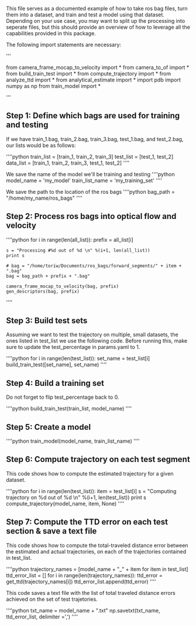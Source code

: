This file serves as a documented example of how to take ros bag files, turn them into a dataset, and train and test a model using that dataset. Depending on your use case, you may want to split up the processing into seperate files, but this should provide an overview of how to leverage all the capabilities provided in this package. 

The following import statements are necessary: 

'''

from camera_frame_mocap_to_velocity import *
from camera_to_of import *
from build_train_test import *
from compute_trajectory import *
from analyze_ttd import *
from analytical_estimate import *
import pdb
import numpy as np
from train_model import *

'''

## Step 1: Define which bags are used for training and testing
If we have train_1.bag, train_2.bag, train_3.bag, test_1.bag, and test_2.bag, our lists would be as follows:

''''python
train_list = [train_1, train_2, train_3]
test_list = [test_1, test_2]
data_list = [train_1, train_2, train_3, test_1, test_2]
''''

We save the name of the model we'll be training and testing
''''python
model_name = 'my_model'
train_list_name = 'my_training_set'
''''

We save the path to the location of the ros bags
''''python
bag_path = "/home/my_name/ros_bags"
''''

## Step 2: Process ros bags into optical flow and velocity
''''python
for i in range(len(all_list)):
 	prefix = all_list[i]

 	s = "Processing #%d out of %d \n" %(i+1, len(all_list))
 	print s

 	# bag = "/home/toriw/Documents/ros_bags/forward_segments/" + item + ".bag"
 	bag = bag_path + prefix + ".bag"

 	camera_frame_mocap_to_velocity(bag, prefix)
 	gen_descriptors(bag, prefix)
''''



## Step 3: Build test sets
Assuming we want to test the trajectory on multiple, small datasets, the ones listed in test_list we use the following code. 
Before running this, make sure to update the test_percentage in params.yaml to 1. 

''''python
for i in range(len(test_list)):
	set_name = test_list[i]
	build_train_test([set_name], set_name)
''''

## Step 4: Build a training set 
Do not forget to flip test_percentage back to 0. 

''''python
build_train_test(train_list, model_name)
''''

## Step 5: Create a model
''''python
train_model(model_name, train_list_name)
''''

## Step 6: Compute trajectory on each test segment
This code shows how to compute the estimated trajectory for a given dataset. 

''''python
for i in range(len(test_list)):
	item = test_list[i]
	s = "Computing trajectory on %d out of %d \n" %(i+1, len(test_list))
	print s
	compute_trajectory(model_name, item, None)
''''



## Step 7: Compute the TTD error on each test section & save a text file
This code shows how to compute the total-traveled distance error between the estimated and actual trajectories, on each of the trajectories contained in test_list.  

''''python
trajectory_names = [model_name + "_" + item for item in test_list]
ttd_error_list = []
for i in range(len(trajectory_names)):
	ttd_error = get_ttd(trajectory_names[i])
	ttd_error_list.append(ttd_error)
''''


This code saves a text file with the list of total traveled distance errors achieved on the set of test trajetories. 

''''python
txt_name = model_name + ".txt"
np.savetxt(txt_name, ttd_error_list, delimiter =',')
''''



